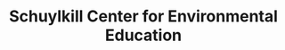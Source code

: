 ---
layout: repo
title: "Schuylkill Center for Environmental Education"
id: 14891
permalink: repos/14891/
---